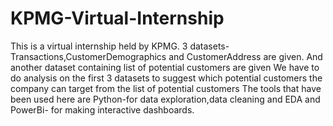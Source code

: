 # KPMG-Virtual-Internship
This is a virtual internship held by KPMG. 
3 datasets-Transactions,CustomerDemographics and CustomerAddress are given. And another dataset containing list of potential customers are given
We have to do analysis on the first 3 datasets to suggest which potential customers the company can target from the list of potential customers
The tools that have been used here are Python-for data exploration,data cleaning and EDA and PowerBi- for making interactive dashboards. 
